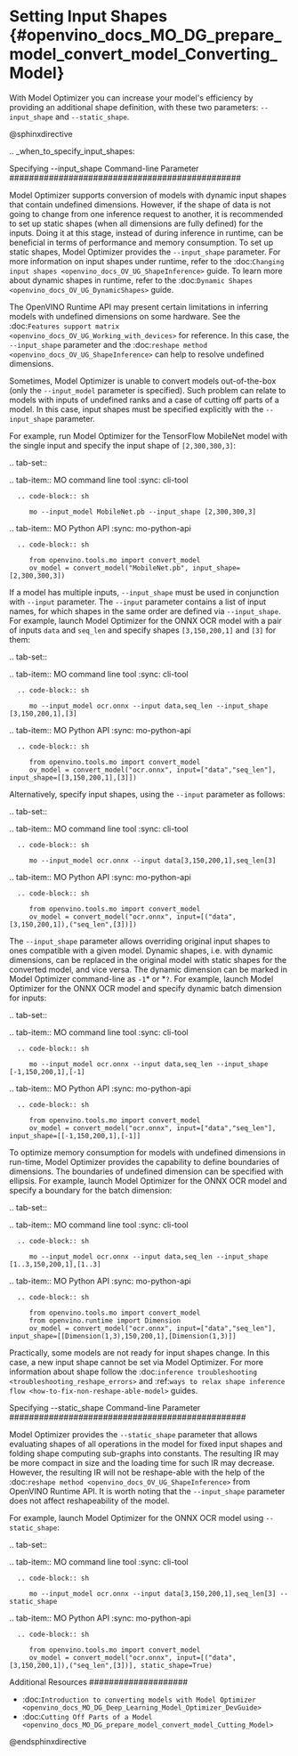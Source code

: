 # Setting Input Shapes {#openvino_docs_MO_DG_prepare_model_convert_model_Converting_Model}

With Model Optimizer you can increase your model's efficiency by providing an additional shape definition, with these two parameters: `--input_shape` and `--static_shape`.

@sphinxdirective

.. _when_to_specify_input_shapes:


Specifying --input_shape Command-line Parameter
###############################################

Model Optimizer supports conversion of models with dynamic input shapes that contain undefined dimensions.
However, if the shape of data is not going to change from one inference request to another,
it is recommended to set up static shapes (when all dimensions are fully defined) for the inputs.
Doing it at this stage, instead of during inference in runtime, can be beneficial in terms of performance and memory consumption.
To set up static shapes, Model Optimizer provides the ``--input_shape`` parameter.
For more information on input shapes under runtime, refer to the :doc:`Changing input shapes <openvino_docs_OV_UG_ShapeInference>` guide.
To learn more about dynamic shapes in runtime, refer to the :doc:`Dynamic Shapes <openvino_docs_OV_UG_DynamicShapes>` guide.

The OpenVINO Runtime API may present certain limitations in inferring models with undefined dimensions on some hardware. See the :doc:`Features support matrix <openvino_docs_OV_UG_Working_with_devices>` for reference.
In this case, the ``--input_shape`` parameter and the :doc:`reshape method <openvino_docs_OV_UG_ShapeInference>` can help to resolve undefined dimensions.

Sometimes, Model Optimizer is unable to convert models out-of-the-box (only the ``--input_model`` parameter is specified).
Such problem can relate to models with inputs of undefined ranks and a case of cutting off parts of a model.
In this case, input shapes must be specified explicitly with the ``--input_shape`` parameter.

For example, run Model Optimizer for the TensorFlow MobileNet model with the single input
and specify the input shape of ``[2,300,300,3]``:

.. tab-set::

   .. tab-item:: MO command line tool
      :sync: cli-tool

      .. code-block:: sh

         mo --input_model MobileNet.pb --input_shape [2,300,300,3]

   .. tab-item:: MO Python API
      :sync: mo-python-api

      .. code-block:: sh

         from openvino.tools.mo import convert_model
         ov_model = convert_model("MobileNet.pb", input_shape=[2,300,300,3])


If a model has multiple inputs, ``--input_shape`` must be used in conjunction with ``--input`` parameter.
The ``--input`` parameter contains a list of input names, for which shapes in the same order are defined via ``--input_shape``.
For example, launch Model Optimizer for the ONNX OCR model with a pair of inputs ``data`` and ``seq_len``
and specify shapes ``[3,150,200,1]`` and ``[3]`` for them:

.. tab-set::

   .. tab-item:: MO command line tool
      :sync: cli-tool

      .. code-block:: sh

         mo --input_model ocr.onnx --input data,seq_len --input_shape [3,150,200,1],[3]

   .. tab-item:: MO Python API
      :sync: mo-python-api

      .. code-block:: sh

         from openvino.tools.mo import convert_model
         ov_model = convert_model("ocr.onnx", input=["data","seq_len"], input_shape=[[3,150,200,1],[3]])


Alternatively, specify input shapes, using the ``--input`` parameter as follows:

.. tab-set::

   .. tab-item:: MO command line tool
      :sync: cli-tool

      .. code-block:: sh

         mo --input_model ocr.onnx --input data[3,150,200,1],seq_len[3]

   .. tab-item:: MO Python API
      :sync: mo-python-api

      .. code-block:: sh

         from openvino.tools.mo import convert_model
         ov_model = convert_model("ocr.onnx", input=[("data",[3,150,200,1]),("seq_len",[3])])


The ``--input_shape`` parameter allows overriding original input shapes to ones compatible with a given model.
Dynamic shapes, i.e. with dynamic dimensions, can be replaced in the original model with static shapes for the converted model, and vice versa.
The dynamic dimension can be marked in Model Optimizer command-line as ``-1``* or *``?``.
For example, launch Model Optimizer for the ONNX OCR model and specify dynamic batch dimension for inputs:

.. tab-set::

   .. tab-item:: MO command line tool
      :sync: cli-tool

      .. code-block:: sh

         mo --input_model ocr.onnx --input data,seq_len --input_shape [-1,150,200,1],[-1]

   .. tab-item:: MO Python API
      :sync: mo-python-api

      .. code-block:: sh

         from openvino.tools.mo import convert_model
         ov_model = convert_model("ocr.onnx", input=["data","seq_len"], input_shape=[[-1,150,200,1],[-1]]


To optimize memory consumption for models with undefined dimensions in run-time, Model Optimizer provides the capability to define boundaries of dimensions.
The boundaries of undefined dimension can be specified with ellipsis.
For example, launch Model Optimizer for the ONNX OCR model and specify a boundary for the batch dimension:

.. tab-set::

   .. tab-item:: MO command line tool
      :sync: cli-tool

      .. code-block:: sh

         mo --input_model ocr.onnx --input data,seq_len --input_shape [1..3,150,200,1],[1..3]

   .. tab-item:: MO Python API
      :sync: mo-python-api

      .. code-block:: sh

         from openvino.tools.mo import convert_model
         from openvino.runtime import Dimension
         ov_model = convert_model("ocr.onnx", input=["data","seq_len"], input_shape=[[Dimension(1,3),150,200,1],[Dimension(1,3)]]


Practically, some models are not ready for input shapes change.
In this case, a new input shape cannot be set via Model Optimizer.
For more information about shape follow the :doc:`inference troubleshooting <troubleshooting_reshape_errors>` 
and :ref:`ways to relax shape inference flow <how-to-fix-non-reshape-able-model>` guides.

Specifying --static_shape Command-line Parameter
################################################

Model Optimizer provides the ``--static_shape`` parameter that allows evaluating shapes of all operations in the model for fixed input shapes
and folding shape computing sub-graphs into constants. The resulting IR may be more compact in size and the loading time for such IR may decrease.
However, the resulting IR will not be reshape-able with the help of the :doc:`reshape method <openvino_docs_OV_UG_ShapeInference>` from OpenVINO Runtime API.
It is worth noting that the ``--input_shape`` parameter does not affect reshapeability of the model.

For example, launch Model Optimizer for the ONNX OCR model using ``--static_shape``:

.. tab-set::

   .. tab-item:: MO command line tool
      :sync: cli-tool

      .. code-block:: sh

         mo --input_model ocr.onnx --input data[3,150,200,1],seq_len[3] --static_shape

   .. tab-item:: MO Python API
      :sync: mo-python-api

      .. code-block:: sh

         from openvino.tools.mo import convert_model
         ov_model = convert_model("ocr.onnx", input=[("data",[3,150,200,1]),("seq_len",[3])], static_shape=True)


Additional Resources
####################

* :doc:`Introduction to converting models with Model Optimizer <openvino_docs_MO_DG_Deep_Learning_Model_Optimizer_DevGuide>`
* :doc:`Cutting Off Parts of a Model <openvino_docs_MO_DG_prepare_model_convert_model_Cutting_Model>`

@endsphinxdirective